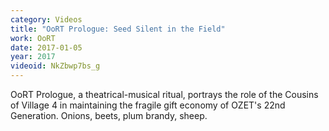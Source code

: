 ```yaml
---
category: Videos
title: "OoRT Prologue: Seed Silent in the Field"
work: OoRT
date: 2017-01-05
year: 2017
videoid: NkZbwp7bs_g
---
```


OoRT Prologue, a theatrical-musical ritual, portrays the role of the Cousins of Village 4 in maintaining the fragile gift economy of OZET's 22nd Generation.  Onions, beets, plum brandy, sheep.
